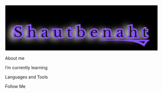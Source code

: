 [![Header](https://github.com/Shautbenaht/Shautbenaht/blob/main/assets/logofoto.png)](https://github.com/Shautbenaht?tab=repositories)


About me


I’m currently learning


Languages and Tools


Follow Me


